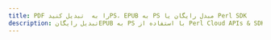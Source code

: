 ---title: PDF را به  تبدیل کنیدPS، EPUB به PS مبدل رایگان یا Perl SDKdescription: تبدیل رایگانEPUB به PS با استفاده از Perl Cloud APIs & SDK همچنین اسناد PDF را در Cloud ایجاد، ویرایش و رندر کنید.---